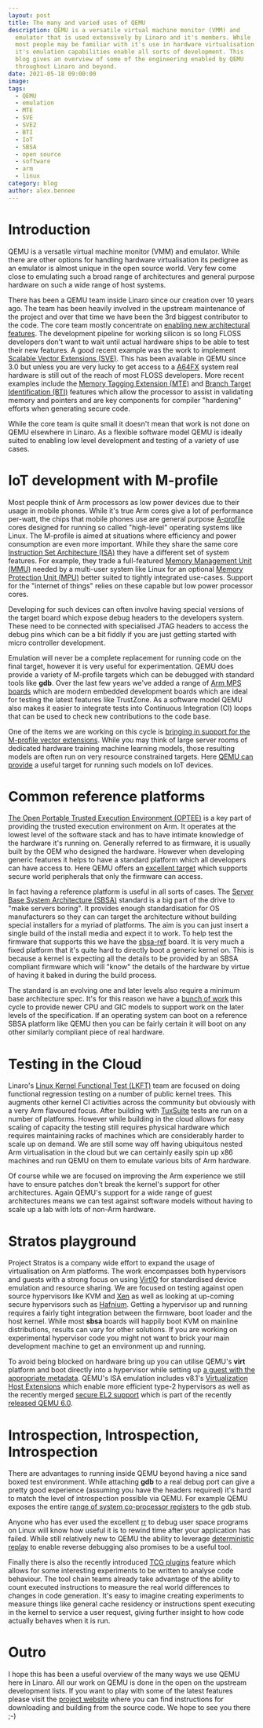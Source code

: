 ```yaml
---
layout: post
title: The many and varied uses of QEMU
description: QEMU is a versatile virtual machine monitor (VMM) and
  emulator that is used extensively by Linaro and it's members. While
  most people may be familiar with it's use in hardware virtualisation
  it's emulation capabilities enable all sorts of development. This
  blog gives an overview of some of the engineering enabled by QEMU
  throughout Linaro and beyond.
date: 2021-05-18 09:00:00
image: 
tags:
  - QEMU
  - emulation
  - MTE
  - SVE
  - SVE2
  - BTI
  - IoT
  - SBSA
  - open source
  - software
  - arm
  - linux
category: blog
author: alex.bennee
---
```

# Introduction

QEMU is a versatile virtual machine monitor (VMM) and emulator. While
there are other options for handling hardware virtualisation its
pedigree as an emulator is almost unique in the open source world.
Very few come close to emulating such a broad range of architectures
and general purpose hardware on such a wide range of host systems.

There has been a QEMU team inside Linaro since our creation over 10
years ago. The team has been heavily involved in the upstream
maintenance of the project and over that time we have been the 3rd
biggest contributor to the code. The core team mostly concentrate on
[enabling new architectural features](https://projects.linaro.org/browse/QEMU-241). The development pipeline for
working silicon is so long FLOSS developers don't want to wait until
actual hardware ships to be able to test their new features. A good
recent example was the work to implement [Scalable Vector Extensions
(SVE)](https://www.linaro.org/blog/sve-in-qemu-linux-user/). This has been available in QEMU since 3.0 but unless you are
very lucky to get access to a [A64FX](https://www.fujitsu.com/global/products/computing/servers/supercomputer/a64fx/) system real hardware is still out
of the reach of most FLOSS developers. More recent examples include
the [Memory Tagging Extension (MTE)](https://wiki.qemu.org/ChangeLog/5.1#Arm) and [Branch Target Identification
(BTI)](https://wiki.qemu.org/ChangeLog/5.2#Arm) features which allow the processor to assist in validating
memory and pointers and are key components for compiler "hardening"
efforts when generating secure code.

While the core team is quite small it doesn't mean that work is not
done on QEMU elsewhere in Linaro. As a flexible software model QEMU is
ideally suited to enabling low level development and testing of a
variety of use cases.


# IoT development with M-profile

Most people think of Arm processors as low power devices due to their
usage in mobile phones. While it's true Arm cores give a lot of
performance per-watt, the chips that mobile phones use are general
purpose [A-profile](https://developer.arm.com/architectures/cpu-architecture) cores designed for running so called "high-level"
operating systems like Linux. The M-profile is aimed at situations
where efficiency and power consumption are even more important. While
they share the same core [Instruction Set Architecture (ISA)](https://developer.arm.com/architectures/instruction-sets/base-isas) they have
a different set of system features. For example, they trade a
full-featured [Memory Management Unit (MMU)](https://en.wikipedia.org/wiki/Memory_management_unit) needed by a multi-user
system like Linux for an optional [Memory Protection Unit (MPU)](https://developer.arm.com/documentation/ddi0337/h/memory-protection-unit/about-the-mpu) better
suited to tightly integrated use-cases. Support for the "internet of
things" relies on these capable but low power processor cores.

Developing for such devices can often involve having special versions
of the target board which expose debug headers to the developers
system. These need to be connected with specialised JTAG headers to
access the debug pins which can be a bit fiddly if you are just
getting started with micro controller development.

Emulation will never be a complete replacement for running code on the
final target, however it is very useful for experimentation. QEMU does
provide a variety of M-profile targets which can be debugged with
standard tools like **gdb**. Over the last few years we've added a range
of [Arm MPS boards](https://qemu.readthedocs.io/en/latest/system/arm/mps2.html) which are modern embedded development boards which
are ideal for testing the latest features like TrustZone. As a
software model QEMU also makes it easier to integrate tests into
Continuous Integration (CI) loops that can be used to check new
contributions to the code base.

One of the items we are working on this cycle is [bringing in support
for the M-profile vector extensions](https://projects.linaro.org/browse/QEMU-406). While you may think of large
server rooms of dedicated hardware training machine learning models, 
those resulting models are often run on very resource constrained
targets. Here [QEMU can provide](https://projects.linaro.org/browse/AI-57) a useful target for running such models
on IoT devices.


# Common reference platforms

[The Open Portable Trusted Execution Environment (OPTEE)](https://www.op-tee.org/) is a key part
of providing the trusted execution environment on Arm. It operates at
the lowest level of the software stack and has to have intimate
knowledge of the hardware it's running on. Generally referred to as
firmware, it is usually built by the OEM who designed the hardware.
However when developing generic features it helps to have a standard
platform which all developers can have access to. Here QEMU offers an
[excellent target](https://optee.readthedocs.io/en/latest/building/devices/qemu.html) which supports secure world peripherals that only the
firmware can access.

In fact having a reference platform is useful in all sorts of cases.
The [Server Base System Architecture (SBSA)](https://developer.arm.com/documentation/den0029/latest) standard is a big part of
the drive to "make servers boring". It provides enough standardisation
for OS manufacturers so they can can target the architecture without
building special installers for a myriad of platforms. The aim is you
can just insert a single build of the install media and expect it to
work. To help test the firmware that supports this we have the
[sbsa-ref](https://qemu.readthedocs.io/en/latest/system/arm/sbsa.html) board. It is very much a fixed platform that it's quite hard
to directly boot a generic kernel on. This is because a kernel is
expecting all the details to be provided by an SBSA compliant firmware
which will "know" the details of the hardware by virtue of having it
baked in during the build process.

The standard is an evolving one and later levels also require a
minimum base architecture spec. It's for this reason we have a [bunch
of work](https://projects.linaro.org/browse/QEMU-418) this cycle to provide newer CPU and GIC models to support work
on the later levels of the specification. If an operating system can
boot on a reference SBSA platform like QEMU then you can be fairly
certain it will boot on any other similarly compliant piece of real
hardware.


# Testing in the Cloud

Linaro's [Linux Kernel Functional Test (LKFT)](https://lkft.linaro.org/about/) team are focused on doing
functional regression testing on a number of public kernel trees. This
augments other kernel CI activities across the community but obviously
with a very Arm flavoured focus. After building with [TuxSuite](https://tuxsuite.com/) tests
are run on a number of platforms. However while building in the cloud
allows for easy scaling of capacity the testing still requires
physical hardware which requires maintaining racks of machines which
are considerably harder to scale up on demand. We are still some way off
having ubiquitous nested Arm virtualisation in the cloud but we can
certainly easily spin up x86 machines and run QEMU on them to emulate
various bits of Arm hardware.

Of course while we are focused on improving the Arm experience we
still have to ensure patches don't break the kernel's support for
other architectures. Again QEMU's support for a wide range of guest
architectures means we can test against software models without having
to scale up a lab with lots of non-Arm hardware.


# Stratos playground

Project Stratos is a company wide effort to expand the usage of
virtualisation on Arm platforms. The work encompasses both hypervisors
and guests with a strong focus on using [VirtIO](https://www.linaro.org/blog/virtio-work/) for standardised device
emulation and resource sharing. We are focused on testing against open
source hypervisors like KVM and [Xen](https://xenproject.org/) as well as looking at up-coming
secure hypervisors such as [Hafnium](https://review.trustedfirmware.org/plugins/gitiles/hafnium/hafnium/+/HEAD/docs/Architecture.md). Getting a hypervisor up and
running requires a fairly tight integration between the firmware, boot
loader and the host kernel. While most **sbsa** boards will happily boot
KVM on mainline distributions, results can vary for other solutions. If
you are working on experimental hypervisor code you might not want to
brick your main development machine to get an environment up and
running.

To avoid being blocked on hardware bring up you can utilise QEMU's
**virt** platform and boot directly into a hypervisor while setting up
[a guest with the appropriate metadata](https://qemu.readthedocs.io/en/latest/system/guest-loader.html). QEMU's ISA emulation includes v8.1's
[Virtualization Host Extensions](https://lwn.net/Articles/650524/) which enable more efficient type-2
hypervisors as well as the recently merged [secure EL2 support](https://gitlab.com/qemu-project/qemu/-/commit/48202c712412c803ddb56365c7bca322aa4e7506) which is
part of the recently [released QEMU 6.0](https://www.qemu.org/2021/04/30/qemu-6-0-0/).


# Introspection, Introspection, Introspection

There are advantages to running inside QEMU beyond having a nice sand
boxed test environment. While attaching **gdb** to a real debug port can
give a pretty good experience (assuming you have the headers required)
it's hard to match the level of introspection possible via QEMU. For
example QEMU exposes the entire [range of system co-processor registers](https://developer.arm.com/documentation/ddi0595/2021-03?lang=en)
to the gdb stub.

Anyone who has ever used the excellent [rr](https://rr-project.org/) to debug user space programs
on Linux will know how useful it is to rewind time after your
application has failed. While still relatively new to QEMU the ability
to leverage [deterministic replay](https://wiki.qemu.org/Features/record-replay) to enable reverse debugging also
promises to be a useful tool.

Finally there is also the recently introduced [TCG plugins](https://qemu.readthedocs.io/en/latest/devel/tcg-plugins.html) feature
which allows for some interesting experiments to be written to analyse
code behaviour. The tool chain teams already take advantage of the
ability to count executed instructions to measure the real world
differences to changes in code generation. It's easy to imagine
creating experiments to measure things like general cache residency or
instructions spent executing in the kernel to service a user request,
giving further insight to how code actually behaves when it is run.


# Outro

I hope this has been a useful overview of the many ways we use QEMU
here in Linaro. All our work on QEMU is done in the open on the
upstream development lists. If you want to play with some of the
latest features please visit the [project website](https://www.qemu.org/) where you can find
instructions for downloading and building from the source code. We
hope to see you there ;-)

